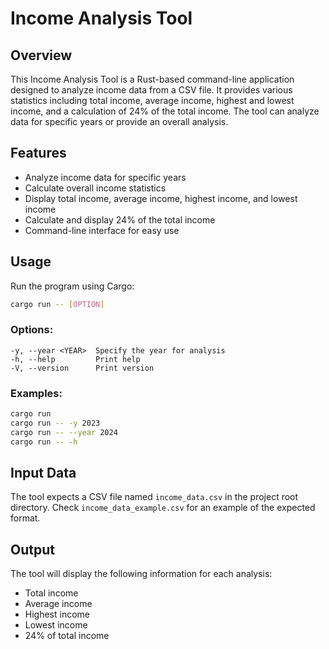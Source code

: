 # Income Analysis Tool

## Overview

This Income Analysis Tool is a Rust-based command-line application designed to analyze income data from a CSV file. It provides various statistics including total income, average income, highest and lowest income, and a calculation of 24% of the total income. The tool can analyze data for specific years or provide an overall analysis.

## Features

- Analyze income data for specific years
- Calculate overall income statistics
- Display total income, average income, highest income, and lowest income
- Calculate and display 24% of the total income
- Command-line interface for easy use

## Usage

Run the program using Cargo:

```bash
cargo run -- [OPTION]
```

### Options:
```
-y, --year <YEAR>  Specify the year for analysis
-h, --help         Print help
-V, --version      Print version
```

### Examples:

```bash
cargo run
cargo run -- -y 2023
cargo run -- --year 2024
cargo run -- -h
```

## Input Data

The tool expects a CSV file named `income_data.csv` in the project root directory. Check `income_data_example.csv` for an example of the expected format.

## Output

The tool will display the following information for each analysis:

- Total income
- Average income
- Highest income
- Lowest income
- 24% of total income
